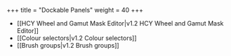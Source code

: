 +++
title = "Dockable Panels"
weight = 40
+++

* [[HCY Wheel and Gamut Mask Editor|v1.2 HCY Wheel and Gamut Mask Editor]]
* [[Colour selectors|v1.2 Colour selectors]]
* [[Brush groups|v1.2 Brush groups]]
